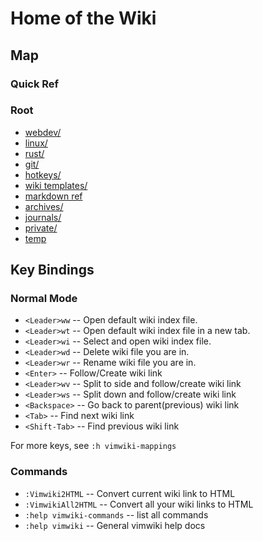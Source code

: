 # Home of the Wiki

## Map

### Quick Ref

### Root

- [webdev/](webdev/index.mkdn)
- [linux/](linux/index.mkdn)
- [rust/](rust/index.mkdn)
- [git/](git/index.mkdn)
- [hotkeys/](hotkeys/index.mkdn)
- [wiki templates/](wikitemplates/index.mkdn)
- [markdown ref](markdown.md)
- [archives/](archives/index.mkdn)
- [journals/](journals/index.mkdn)
- [private/](private/index.mkdn)
- [temp](tempref.mkdn)

## Key Bindings

### Normal Mode

- `<Leader>ww` -- Open default wiki index file.
- `<Leader>wt` -- Open default wiki index file in a new tab.
- `<Leader>wi` -- Select and open wiki index file.
- `<Leader>wd` -- Delete wiki file you are in.
- `<Leader>wr` -- Rename wiki file you are in.
- `<Enter>` -- Follow/Create wiki link
- `<Leader>wv` -- Split to side and follow/create wiki link
- `<Leader>ws` -- Split down and follow/create wiki link
- `<Backspace>` -- Go back to parent(previous) wiki link
- `<Tab>` -- Find next wiki link
- `<Shift-Tab>` -- Find previous wiki link

For more keys, see `:h vimwiki-mappings`

### Commands

- `:Vimwiki2HTML` -- Convert current wiki link to HTML
- `:VimwikiAll2HTML` -- Convert all your wiki links to HTML
- `:help vimwiki-commands` -- list all commands
- `:help vimwiki` -- General vimwiki help docs
